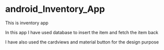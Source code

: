 # android_Inventory_App
This is inventory app

In this app I have used database to insert the item and fetch the item back

I have also used the cardviews and material button for the design purpose
